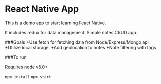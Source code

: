 # React Native App

This is a demo app to start learning React Native.

It includes redux for data management.  Simple notes CRUD app.

###Goals
+Use fetch for fetching data from Node/Express/Mongo api
+Utilize local storage.
+Add geolocation to notes
+Note filtering with tags

###To run

Requires node v5.0+

`npm install`
`npm start`
